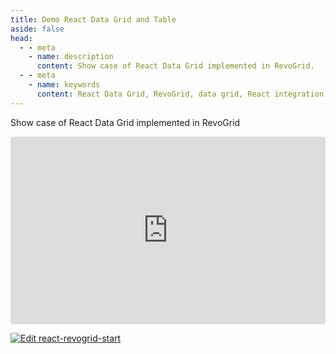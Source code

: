 ```yaml
---
title: Demo React Data Grid and Table
aside: false
head:
  - - meta
    - name: description
      content: Show case of React Data Grid implemented in RevoGrid.
  - - meta
    - name: keywords
      content: React Data Grid, RevoGrid, data grid, React integration, virtual grid, virtual rows, virtual columns, React grid example, grid performance, large data sets, customizable grid, RevoGrid React components, React Table
---
```


Show case of React Data Grid implemented in RevoGrid


<ClientOnly>
  <div class="tile">
    <iframe src="https://codesandbox.io/embed/29fm5z?view=preview&module=%2Fsrc%2Findex.tsx&hidenavigation=1"
     style="width:100%; height: 300px; border:0; border-radius: 4px; overflow:hidden;"
     title="react-revogrid-start"
     allow="accelerometer; ambient-light-sensor; camera; encrypted-media; geolocation; gyroscope; hid; microphone; midi; payment; usb; vr; xr-spatial-tracking"
     sandbox="allow-forms allow-modals allow-popups allow-presentation allow-same-origin allow-scripts"
   ></iframe>
  </div>
</ClientOnly>

[![Edit react-revogrid-start](https://codesandbox.io/static/img/play-codesandbox.svg)](https://codesandbox.io/p/sandbox/react-revogrid-start-29fm5z)
